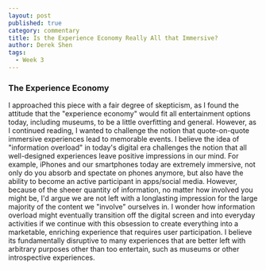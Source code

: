 ```yaml
---
layout: post
published: true
category: commentary
title: Is the Experience Economy Really All that Immersive?
author: Derek Shen
tags:
  - Week 3
---
```

### The Experience Economy

I approached this piece with a fair degree of skepticism, as I found the attitude that the "experience economy" would fit all entertainment options today, including museums, to be a little overfitting and general. However, as I continued reading, I wanted to challenge the notion that quote-on-quote immersive experiences lead to memorable events. I believe the idea of "information overload" in today's digital era challenges the notion that all well-designed experiences leave positive impressions in our mind. For example, iPhones and our smartphones today are extremely immersive, not only do you absorb and spectate on phones anymore, but also have the ability to become an active participant in apps/social media. However, because of the sheeer quantity of information, no matter how involved you might be, I'd argue we are not left with a longlasting impression for the large majority of the content we "involve" ourselves in. I wonder how information overload might eventually transition off the digital screen and into everyday activities if we continue with this obsession to create everything into a marketable, enriching experience that requires user participation. I believe its fundamentally disruptive to many experiences that are better left with arbitrary purposes other than too entertain, such as museums or other introspective experiences.
